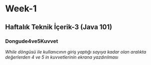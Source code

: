 # Week-1
## Haftalık Teknik İçerik-3 (Java 101)
### Dongude4ve5Kuvvet  
*While döngüsü ile kullanıcının giriş yaptığı sayıya kadar olan aralıkta değerlerden 4 ve 5 in kuvvetlerinin ekrana yazdırılması*

